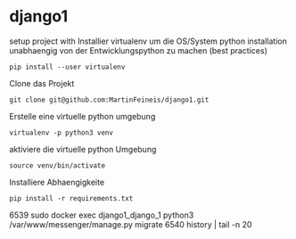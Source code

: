 # django1
setup project with
Installier virtualenv um die OS/System python installation unabhaengig von der Entwicklungspython zu machen (best practices)
```
pip install --user virtualenv
```
Clone das Projekt
```
git clone git@github.com:MartinFeineis/django1.git
```
Erstelle eine virtuelle python umgebung
```
virtualenv -p python3 venv
```
aktiviere die virtuelle python Umgebung
```
source venv/bin/activate
```
Installiere Abhaengigkeite
```
pip install -r requirements.txt
```
 6539  sudo docker exec django1_django_1 python3 /var/www/messenger/manage.py migrate
 6540  history | tail -n 20
